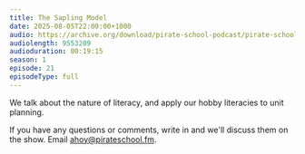 ```yaml
---
title: The Sapling Model
date: 2025-08-05T22:00:00+1000
audio: https://archive.org/download/pirate-school-podcast/pirate-school-21.mp3
audiolength: 9553209
audioduration: 00:19:15
season: 1
episode: 21
episodeType: full
---
```


We talk about the nature of literacy, and apply our hobby literacies to unit planning.

If you have any questions or comments, write in and we'll discuss them on the show. Email ahoy@pirateschool.fm.